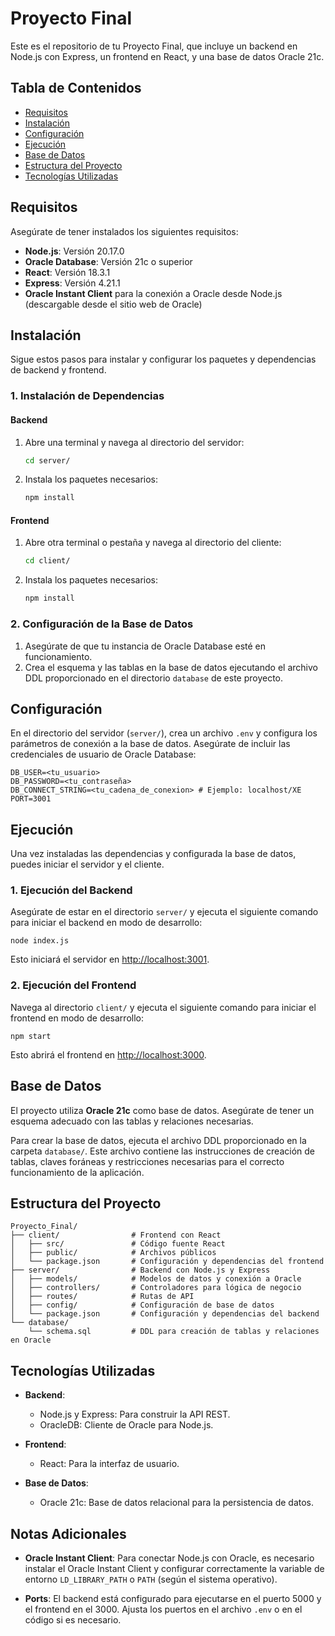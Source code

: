 # Proyecto Final

Este es el repositorio de tu Proyecto Final, que incluye un backend en Node.js con Express, un frontend en React, y una base de datos Oracle 21c.

## Tabla de Contenidos

- [Requisitos](#requisitos)
- [Instalación](#instalación)
- [Configuración](#configuración)
- [Ejecución](#ejecución)
- [Base de Datos](#base-de-datos)
- [Estructura del Proyecto](#estructura-del-proyecto)
- [Tecnologías Utilizadas](#tecnologías-utilizadas)

## Requisitos

Asegúrate de tener instalados los siguientes requisitos:

- **Node.js**: Versión 20.17.0
- **Oracle Database**: Versión 21c o superior
- **React**: Versión 18.3.1
- **Express**: Versión 4.21.1
- **Oracle Instant Client** para la conexión a Oracle desde Node.js (descargable desde el sitio web de Oracle)

## Instalación

Sigue estos pasos para instalar y configurar los paquetes y dependencias de backend y frontend.

### 1. Instalación de Dependencias

#### Backend

1. Abre una terminal y navega al directorio del servidor:

    ```bash
    cd server/
    ```

2. Instala los paquetes necesarios:

    ```bash
    npm install
    ```

#### Frontend

1. Abre otra terminal o pestaña y navega al directorio del cliente:

    ```bash
    cd client/
    ```

2. Instala los paquetes necesarios:

    ```bash
    npm install
    ```

### 2. Configuración de la Base de Datos

1. Asegúrate de que tu instancia de Oracle Database esté en funcionamiento.
2. Crea el esquema y las tablas en la base de datos ejecutando el archivo DDL proporcionado en el directorio `database` de este proyecto.

## Configuración

En el directorio del servidor (`server/`), crea un archivo `.env` y configura los parámetros de conexión a la base de datos. Asegúrate de incluir las credenciales de usuario de Oracle Database:

```plaintext
DB_USER=<tu_usuario>
DB_PASSWORD=<tu_contraseña>
DB_CONNECT_STRING=<tu_cadena_de_conexion> # Ejemplo: localhost/XE
PORT=3001
``` 

## Ejecución

Una vez instaladas las dependencias y configurada la base de datos, puedes iniciar el servidor y el cliente.

### 1. Ejecución del Backend

Asegúrate de estar en el directorio `server/` y ejecuta el siguiente comando para iniciar el backend en modo de desarrollo:

    node index.js

Esto iniciará el servidor en [http://localhost:3001](http://localhost:3001).

### 2. Ejecución del Frontend

Navega al directorio `client/` y ejecuta el siguiente comando para iniciar el frontend en modo de desarrollo:

    npm start

Esto abrirá el frontend en [http://localhost:3000](http://localhost:3000).

## Base de Datos

El proyecto utiliza **Oracle 21c** como base de datos. Asegúrate de tener un esquema adecuado con las tablas y relaciones necesarias.

Para crear la base de datos, ejecuta el archivo DDL proporcionado en la carpeta `database/`. Este archivo contiene las instrucciones de creación de tablas, claves foráneas y restricciones necesarias para el correcto funcionamiento de la aplicación.

## Estructura del Proyecto

    Proyecto_Final/
    ├── client/                # Frontend con React
    │   ├── src/               # Código fuente React
    │   ├── public/            # Archivos públicos
    │   └── package.json       # Configuración y dependencias del frontend
    ├── server/                # Backend con Node.js y Express
    │   ├── models/            # Modelos de datos y conexión a Oracle
    │   ├── controllers/       # Controladores para lógica de negocio
    │   ├── routes/            # Rutas de API
    │   ├── config/            # Configuración de base de datos
    │   └── package.json       # Configuración y dependencias del backend
    └── database/
        └── schema.sql         # DDL para creación de tablas y relaciones en Oracle

## Tecnologías Utilizadas

- **Backend**:
  - Node.js y Express: Para construir la API REST.
  - OracleDB: Cliente de Oracle para Node.js.

- **Frontend**:
  - React: Para la interfaz de usuario.

- **Base de Datos**:
  - Oracle 21c: Base de datos relacional para la persistencia de datos.

## Notas Adicionales

- **Oracle Instant Client**: Para conectar Node.js con Oracle, es necesario instalar el Oracle Instant Client y configurar correctamente la variable de entorno `LD_LIBRARY_PATH` o `PATH` (según el sistema operativo).
  
- **Ports**: El backend está configurado para ejecutarse en el puerto 5000 y el frontend en el 3000. Ajusta los puertos en el archivo `.env` o en el código si es necesario.




